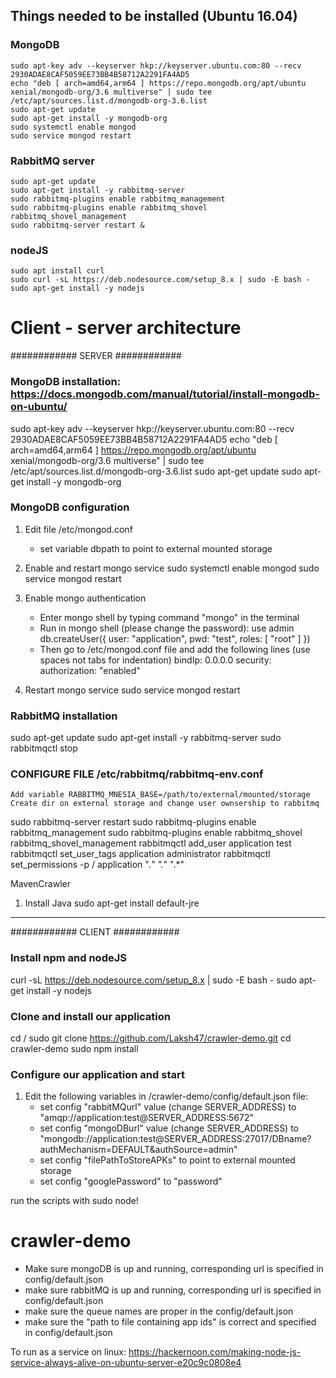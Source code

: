 ## Things needed to be installed (Ubuntu 16.04)

### MongoDB
    sudo apt-key adv --keyserver hkp://keyserver.ubuntu.com:80 --recv 2930ADAE8CAF5059EE73BB4B58712A2291FA4AD5
    echo "deb [ arch=amd64,arm64 ] https://repo.mongodb.org/apt/ubuntu xenial/mongodb-org/3.6 multiverse" | sudo tee /etc/apt/sources.list.d/mongodb-org-3.6.list
    sudo apt-get update
    sudo apt-get install -y mongodb-org
    sudo systemctl enable mongod
    sudo service mongod restart

### RabbitMQ server
    sudo apt-get update
    sudo apt-get install -y rabbitmq-server
    sudo rabbitmq-plugins enable rabbitmq_management
    sudo rabbitmq-plugins enable rabbitmq_shovel rabbitmq_shovel_management
    sudo rabbitmq-server restart &

### nodeJS
    sudo apt install curl
    sudo curl -sL https://deb.nodesource.com/setup_8.x | sudo -E bash -
    sudo apt-get install -y nodejs

# Client - server architecture

############ SERVER ############

### MongoDB installation: https://docs.mongodb.com/manual/tutorial/install-mongodb-on-ubuntu/

sudo apt-key adv --keyserver hkp://keyserver.ubuntu.com:80 --recv 2930ADAE8CAF5059EE73BB4B58712A2291FA4AD5
echo "deb [ arch=amd64,arm64 ] https://repo.mongodb.org/apt/ubuntu xenial/mongodb-org/3.6 multiverse" | sudo tee /etc/apt/sources.list.d/mongodb-org-3.6.list
sudo apt-get update
sudo apt-get install -y mongodb-org

### MongoDB configuration

1. Edit file /etc/mongod.conf
	- set variable dbpath to point to external mounted storage
	
2. Enable and restart mongo service
	sudo systemctl enable mongod
	sudo service mongod restart
	
3. Enable mongo authentication
	- Enter mongo shell by typing command "mongo" in the terminal
	- Run in mongo shell (please change the password):
		use admin
		db.createUser({ user: "application", pwd: "test", roles: [ "root" ] })
	- Then go to /etc/mongod.conf file and add the following lines (use spaces not tabs for indentation)
		bindIp: 0.0.0.0
		security:
    	  authorization: "enabled"

4. Restart mongo service
	sudo service mongod restart

### RabbitMQ installation
sudo apt-get update
sudo apt-get install -y rabbitmq-server
sudo rabbitmqctl stop

### CONFIGURE FILE /etc/rabbitmq/rabbitmq-env.conf
	Add variable RABBITMQ_MNESIA_BASE=/path/to/external/mounted/storage
	Create dir on external storage and change user ownsership to rabbitmq

sudo rabbitmq-server restart
sudo rabbitmq-plugins enable rabbitmq_management
sudo rabbitmq-plugins enable rabbitmq_shovel rabbitmq_shovel_management
rabbitmqctl add_user application test
rabbitmqctl set_user_tags application administrator
rabbitmqctl set_permissions -p / application ".*" ".*" ".*"

MavenCrawler

1. Install Java
	sudo apt-get install default-jre

---------------------------------------------------------------------------------------------------------------------------------------

############ CLIENT ############

### Install npm and nodeJS
curl -sL https://deb.nodesource.com/setup_8.x | sudo -E bash -
sudo apt-get install -y nodejs

### Clone and install our application

cd /
sudo git clone https://github.com/Laksh47/crawler-demo.git
cd crawler-demo
sudo npm install

### Configure our application and start

1. Edit the following variables in /crawler-demo/config/default.json file:
	- set config "rabbitMQurl" value (change SERVER_ADDRESS) to "amqp://application:test@SERVER_ADDRESS:5672"
	- set config "mongoDBurl" value (change SERVER_ADDRESS) to "mongodb://application:test@SERVER_ADDRESS:27017/DBname?authMechanism=DEFAULT&authSource=admin"
	- set config "filePathToStoreAPKs" to point to external mounted storage
	- set config "googlePassword" to "password"

run the scripts with sudo node!

# crawler-demo
- Make sure mongoDB is up and running, corresponding url is specified in config/default.json
- make sure rabbitMQ is up and running, corresponding url is specified in config/default.json
- make sure the queue names are proper in the config/default.json
- make sure the "path to file containing app ids" is correct and specified in config/default.json

To run as a service on linux: https://hackernoon.com/making-node-js-service-always-alive-on-ubuntu-server-e20c9c0808e4
